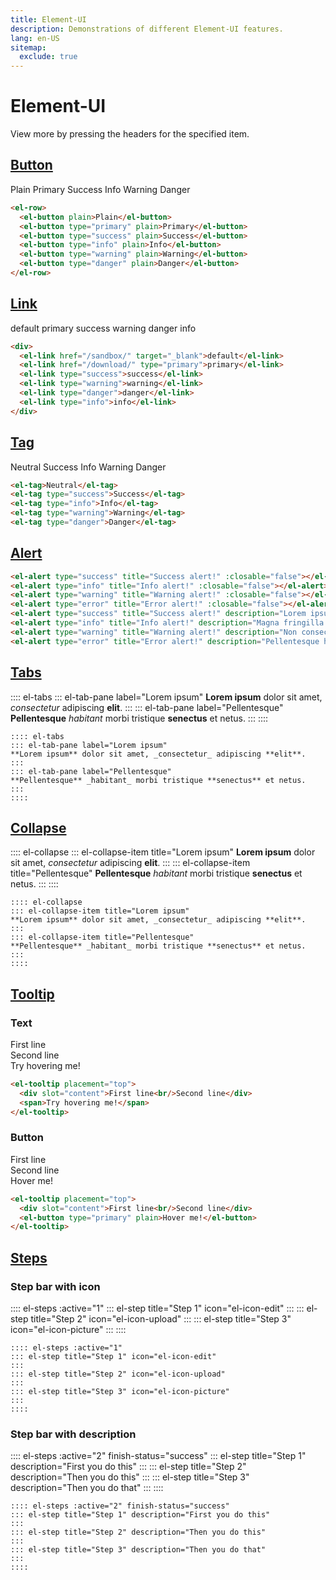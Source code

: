 ```yaml
---
title: Element-UI
description: Demonstrations of different Element-UI features.
lang: en-US
sitemap:
  exclude: true
---
```


# Element-UI
View more by pressing the headers for the specified item.

## [Button](https://element.eleme.io/#/en-US/component/button)
<el-row>
  <el-button plain>Plain</el-button>
  <el-button type="primary" plain>Primary</el-button>
  <el-button type="success" plain>Success</el-button>
  <el-button type="info" plain>Info</el-button>
  <el-button type="warning" plain>Warning</el-button>
  <el-button type="danger" plain>Danger</el-button>
</el-row>

```html
<el-row>
  <el-button plain>Plain</el-button>
  <el-button type="primary" plain>Primary</el-button>
  <el-button type="success" plain>Success</el-button>
  <el-button type="info" plain>Info</el-button>
  <el-button type="warning" plain>Warning</el-button>
  <el-button type="danger" plain>Danger</el-button>
</el-row>
```

## [Link](https://element.eleme.io/#/en-US/component/link)
<div>
  <el-link href="/sandbox/" target="_blank">default</el-link>
  <el-link href="/download/" type="primary">primary</el-link>
  <el-link type="success">success</el-link>
  <el-link type="warning">warning</el-link>
  <el-link type="danger">danger</el-link>
  <el-link type="info">info</el-link>
</div>

```html
<div>
  <el-link href="/sandbox/" target="_blank">default</el-link>
  <el-link href="/download/" type="primary">primary</el-link>
  <el-link type="success">success</el-link>
  <el-link type="warning">warning</el-link>
  <el-link type="danger">danger</el-link>
  <el-link type="info">info</el-link>
</div>
```

## [Tag](https://element.eleme.io/#/en-US/component/tag)
<el-tag>Neutral</el-tag>
<el-tag type="success">Success</el-tag>
<el-tag type="info">Info</el-tag>
<el-tag type="warning">Warning</el-tag>
<el-tag type="danger">Danger</el-tag>

```html
<el-tag>Neutral</el-tag>
<el-tag type="success">Success</el-tag>
<el-tag type="info">Info</el-tag>
<el-tag type="warning">Warning</el-tag>
<el-tag type="danger">Danger</el-tag>
```

## [Alert](https://element.eleme.io/#/en-US/component/alert)
<el-alert type="success" title="Success alert!" :closable="false"></el-alert>
<el-alert type="info" title="Info alert!" :closable="false"></el-alert>
<el-alert type="warning" title="Warning alert!" :closable="false"></el-alert>
<el-alert type="error" title="Error alert!" :closable="false"></el-alert>
<el-alert type="success" title="Success alert!" description="Lorem ipsum dolor sit amet, consectetur adipiscing elit, sed do eiusmod tempor incididunt ut labore et dolore magna aliqua." show-icon :closable="false"></el-alert>
<el-alert type="info" title="Info alert!" description="Magna fringilla urna porttitor rhoncus dolor purus non." show-icon :closable="false"></el-alert>
<el-alert type="warning" title="Warning alert!" description="Non consectetur a erat nam at." show-icon :closable="false"></el-alert>
<el-alert type="error" title="Error alert!" description="Pellentesque habitant morbi tristique senectus et netus." show-icon :closable="false"></el-alert>

```html
<el-alert type="success" title="Success alert!" :closable="false"></el-alert>
<el-alert type="info" title="Info alert!" :closable="false"></el-alert>
<el-alert type="warning" title="Warning alert!" :closable="false"></el-alert>
<el-alert type="error" title="Error alert!" :closable="false"></el-alert>
<el-alert type="success" title="Success alert!" description="Lorem ipsum dolor sit amet, consectetur adipiscing elit, sed do eiusmod tempor incididunt ut labore et dolore magna aliqua." show-icon :closable="false"></el-alert>
<el-alert type="info" title="Info alert!" description="Magna fringilla urna porttitor rhoncus dolor purus non." show-icon :closable="false"></el-alert>
<el-alert type="warning" title="Warning alert!" description="Non consectetur a erat nam at." show-icon :closable="false"></el-alert>
<el-alert type="error" title="Error alert!" description="Pellentesque habitant morbi tristique senectus et netus." show-icon :closable="false"></el-alert>
```

## [Tabs](https://element.eleme.io/#/en-US/component/tabs)
:::: el-tabs
::: el-tab-pane label="Lorem ipsum"
**Lorem ipsum** dolor sit amet, _consectetur_ adipiscing **elit**.
:::
::: el-tab-pane label="Pellentesque"
**Pellentesque** _habitant_ morbi tristique **senectus** et netus.
:::
::::

```
:::: el-tabs
::: el-tab-pane label="Lorem ipsum"
**Lorem ipsum** dolor sit amet, _consectetur_ adipiscing **elit**.
:::
::: el-tab-pane label="Pellentesque"
**Pellentesque** _habitant_ morbi tristique **senectus** et netus.
:::
::::
```

## [Collapse](https://element.eleme.io/#/en-US/component/collapse)
:::: el-collapse
::: el-collapse-item title="Lorem ipsum"
**Lorem ipsum** dolor sit amet, _consectetur_ adipiscing **elit**.
:::
::: el-collapse-item title="Pellentesque"
**Pellentesque** _habitant_ morbi tristique **senectus** et netus.
:::
::::

```
:::: el-collapse
::: el-collapse-item title="Lorem ipsum"
**Lorem ipsum** dolor sit amet, _consectetur_ adipiscing **elit**.
:::
::: el-collapse-item title="Pellentesque"
**Pellentesque** _habitant_ morbi tristique **senectus** et netus.
:::
::::
```

## [Tooltip](https://element.eleme.io/#/en-US/component/tooltip)
### Text
<el-tooltip placement="top">
  <div slot="content">First line<br/>Second line</div>
  <span>Try hovering me!</span>
</el-tooltip>

```html
<el-tooltip placement="top">
  <div slot="content">First line<br/>Second line</div>
  <span>Try hovering me!</span>
</el-tooltip>
```

### Button
<el-tooltip placement="top">
  <div slot="content">First line<br/>Second line</div>
  <el-button type="primary" plain>Hover me!</el-button>
</el-tooltip>

```html
<el-tooltip placement="top">
  <div slot="content">First line<br/>Second line</div>
  <el-button type="primary" plain>Hover me!</el-button>
</el-tooltip>
```

## [Steps](https://element.eleme.io/#/en-US/component/steps)

### Step bar with icon
:::: el-steps :active="1"
::: el-step title="Step 1" icon="el-icon-edit"
:::
::: el-step title="Step 2" icon="el-icon-upload"
:::
::: el-step title="Step 3" icon="el-icon-picture"
:::
::::

```
:::: el-steps :active="1"
::: el-step title="Step 1" icon="el-icon-edit"
:::
::: el-step title="Step 2" icon="el-icon-upload"
:::
::: el-step title="Step 3" icon="el-icon-picture"
:::
::::
```

### Step bar with description
:::: el-steps :active="2" finish-status="success"
::: el-step title="Step 1" description="First you do this"
:::
::: el-step title="Step 2" description="Then you do this"
:::
::: el-step title="Step 3" description="Then you do that"
:::
::::

```
:::: el-steps :active="2" finish-status="success"
::: el-step title="Step 1" description="First you do this"
:::
::: el-step title="Step 2" description="Then you do this"
:::
::: el-step title="Step 3" description="Then you do that"
:::
::::
```
